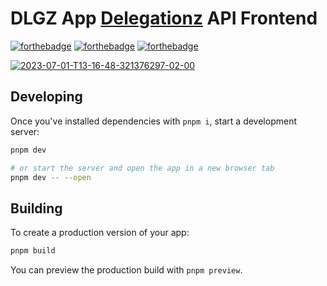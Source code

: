 # DLGZ App [Delegationz](https://github.com/BillotP/delegationz) API Frontend

[![forthebadge](https://forthebadge.com/images/badges/built-by-hipsters.svg)](https://www.youtube.com/watch?v=dQw4w9WgXcQ)
[![forthebadge](https://forthebadge.com/images/badges/certified-yourboyserge.svg)](https://github.com/BillotP)
[![forthebadge](https://forthebadge.com/images/badges/check-it-out.svg)](https://delegationz.fly.dev)


<a href="https://delegationz.fly.dev"><img src="https://i.ibb.co/ByTgjVq/2023-07-01-T13-16-48-321376297-02-00.png" alt="2023-07-01-T13-16-48-321376297-02-00" border="0"></a>

## Developing

Once you've installed dependencies with `pnpm i`, start a development server:

```bash
pnpm dev

# or start the server and open the app in a new browser tab
pnpm dev -- --open
```

## Building

To create a production version of your app:

```bash
pnpm build
```

You can preview the production build with `pnpm preview`.
